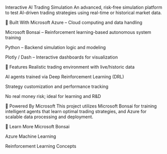 Interactive AI Trading Simulation
An advanced, risk-free simulation platform to test AI-driven trading strategies using real-time or historical market data.

🔧 Built With
Microsoft Azure – Cloud computing and data handling

Microsoft Bonsai – Reinforcement learning-based autonomous system training

Python – Backend simulation logic and modeling

Plotly / Dash – Interactive dashboards for visualization

🚀 Features
Realistic trading environment with live/historic data

AI agents trained via Deep Reinforcement Learning (DRL)

Strategy customization and performance tracking

No real money risk; ideal for learning and R&D

🧠 Powered By Microsoft
This project utilizes Microsoft Bonsai for training intelligent agents that learn optimal trading strategies, and Azure for scalable data processing and deployment.


📘 Learn More
Microsoft Bonsai

Azure Machine Learning

Reinforcement Learning Concepts

